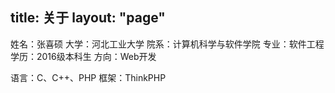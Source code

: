 title: 关于
layout: "page"
---

姓名：张喜硕
大学：河北工业大学
院系：计算机科学与软件学院
专业：软件工程
学历：2016级本科生
方向：Web开发

语言：C、C++、PHP
框架：ThinkPHP